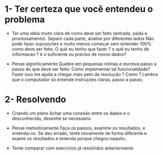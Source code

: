 # 1- Ter certeza que você entendeu o problema
- Ter uma ideia muito clara de como deve ser feito (entrada, saída e processamento). Separe cada parte, analise por diferentes lados
Não pode fazer suposições e muito menos começar sem entender 100% como deve ser feito.
O quê eu tenho que fazer ? o quê eu tenho de informacao ? é o suficiente ou preciso de novos dados?

- Pense algoriticamente
Quebre em pequenas rotinas e escreva passo a passo do que deve ser feito:
Como implementar tal funcionalidade?
Fazer isso me ajuda a chegar mais peto da resolução ? Como ?
Lembra que o computador só entende instruções claras, passo a passo,


# 2- Resolvendo
- Criando um plano
Achar uma conexão entre os dados e o desconhecido, desenhe se necessario

- Pense metodiicamente
Faça os passos, examine os resultados, e entenda-os. Se deu errado, tente novamente de forma diferente e exame os resultados e entenda porque chegou naquilo;

- Tente comparar com exercícios já resolvidos anteriormente


